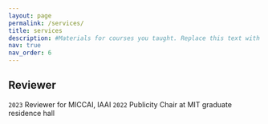 ```yaml
---
layout: page
permalink: /services/
title: services
description: #Materials for courses you taught. Replace this text with your description.
nav: true
nav_order: 6
---
```


## Reviewer

`2023` Reviewer for MICCAI, IAAI
`2022` Publicity Chair at MIT graduate residence hall
